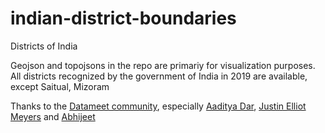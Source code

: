# indian-district-boundaries
Districts of India

Geojson and topojsons in the repo are primariy for visualization purposes. All districts recognized by the government of India in 2019 are available, except Saitual, Mizoram

Thanks to the [Datameet community](https://datameet.org), especially [Aaditya Dar](https://github.com/aadityadar), [Justin Elliot Meyers](https://github.com/justinelliotmeyers) and [Abhijeet](https://github.com/esyasi)

